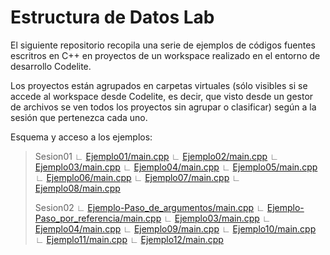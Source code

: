 # Estructura de Datos Lab

El siguiente repositorio recopila una serie de ejemplos de códigos fuentes escritros en C++ en proyectos de un workspace realizado en el entorno de desarrollo Codelite. 

Los proyectos están agrupados en carpetas virtuales (sólo visibles si se accede al workspace desde Codelite, es decir, que visto desde un gestor de archivos se ven todos los proyectos sin agrupar o clasificar) según a la sesión que pertenezca cada uno.

Esquema y acceso a los ejemplos:

>Sesion01
> ∟ [Ejemplo01/main.cpp](MiWorkspace/Ejemplo01/main.cpp)
> ∟ [Ejemplo02/main.cpp](MiWorkspace/Ejemplo02/main.cpp)
> ∟ [Ejemplo03/main.cpp](MiWorkspace/Ejemplo03/main.cpp)
> ∟ [Ejemplo04/main.cpp](MiWorkspace/Ejemplo04/main.cpp)
> ∟ [Ejemplo05/main.cpp](MiWorkspace/Ejemplo05/main.cpp)
> ∟ [Ejemplo06/main.cpp](MiWorkspace/Ejemplo06/main.cpp)
> ∟ [Ejemplo07/main.cpp](MiWorkspace/Ejemplo07/main.cpp)
> ∟ [Ejemplo08/main.cpp](MiWorkspace/Ejemplo08/main.cpp)
>
>Sesion02
> ∟ [Ejemplo-Paso_de_argumentos/main.cpp](MiWorkspace/Ejemplo-Paso_de_argumentos/main.cpp)
> ∟ [Ejemplo-Paso_por_referencia/main.cpp](MiWorkspace/Ejemplo-Paso_por_referencia/main.cpp)
> ∟ [Ejemplo03/main.cpp](MiWorkspace/Ejemplo03/main.cpp)
> ∟ [Ejemplo04/main.cpp](MiWorkspace/Ejemplo04/main.cpp)
> ∟ [Ejemplo09/main.cpp](MiWorkspace/Ejemplo09/main.cpp)
> ∟ [Ejemplo10/main.cpp](MiWorkspace/Ejemplo10/main.cpp)
> ∟ [Ejemplo11/main.cpp](MiWorkspace/Ejemplo11/main.cpp)
> ∟ [Ejemplo12/main.cpp](MiWorkspace/Ejemplo12/main.cpp)
